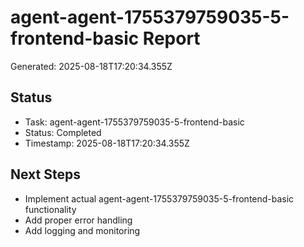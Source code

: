 # agent-agent-1755379759035-5-frontend-basic Report

Generated: 2025-08-18T17:20:34.355Z

## Status
- Task: agent-agent-1755379759035-5-frontend-basic
- Status: Completed
- Timestamp: 2025-08-18T17:20:34.355Z

## Next Steps
- Implement actual agent-agent-1755379759035-5-frontend-basic functionality
- Add proper error handling
- Add logging and monitoring
